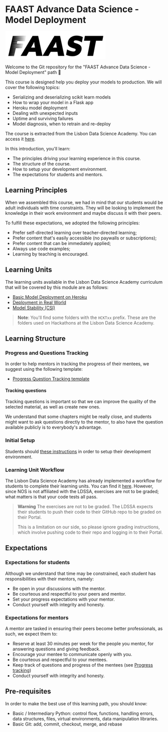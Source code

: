 # FAAST Advance Data Science - Model Deployment

![FAAST logo](/images/FAAST_preto.png)

Welcome to the Git repository for the "FAAST Advance Data Science - Model Deployment" path 🎉

This course is designed help you deploy your models to production. We will cover the following topics:

- Serializing and deserializing scikit learn models
- How to wrap your model in a Flask app
- Heroku model deployment
- Dealing with unexpected inputs
- Uptime and surviving failures
- Model diagnosis, when to retrain and re-deploy

The course is extracted from the Lisbon Data Science Academy. You can access it [here](https://github.com/LDSSA/batch5-students/tree/main/S06%20-%20DS%20in%20the%20Real%20World).

In this introduction, you'll learn:

- The principles driving your learning experience in this course.
- The structure of the course.
- How to setup your development environment.
- The expectations for students and mentors.

## Learning Principles

When we assembled this course, we had in mind that our students would be adult individuals with time constraints. They will be looking to implement the knowledge in their work environment and maybe discuss it with their peers.

To fulfill these expectations, we adopted the following principles:

- Prefer self-directed learning over teacher-directed learning;
- Prefer content that's easily accessible (no paywalls or subscriptions);
- Prefer content that can be immediately applied;
- Always use code examples;
- Learning by teaching is encouraged.

## Learning Units

The learning units available in the Lisbon Data Science Academy curriculum that will be covered by this module are as follows:

- [Basic Model Deployment on Heroku](https://github.com/LDSSA/batch5-students/tree/main/S06%20-%20DS%20in%20the%20Real%20World/BLU13%20-%20Basic%20Model%20Deployment)
- [Deployment in Real World](https://github.com/LDSSA/batch5-students/tree/main/S06%20-%20DS%20in%20the%20Real%20World/BLU14%20-%20Deployment%20in%20Real%20World)
- [Model Stability (CSI)](https://github.com/LDSSA/batch5-students/tree/main/S06%20-%20DS%20in%20the%20Real%20World/BLU15%20-%20Model%20CSI)
  
> **Note**: You'll find some folders with the `HCKTxx` prefix. These are the folders used on Hackathons at the Lisbon Data Science Academy.

## Learning Structure

### Progress and Questions Tracking

In order to help mentors in tracking the progress of their mentees, we suggest using the following template:

- [Progress Question Tracking template](https://docs.google.com/spreadsheets/d/1nODnLBLCcC6Dqe_pK_bog-BA78E9AuUq1l4S81Px61w/edit?usp=sharing)

#### Tracking questions

Tracking questions is important so that we can improve the quality of the selected material, as well as create new ones.

We understand that some chapters might be really close, and students might want to ask questions directly to the mentor, to also have the question available publicly is to everybody's advantage.

### Initial Setup

Students should [these instructions](https://github.com/LDSSA/batch5-students/blob/main/README.md) in order to setup their development environment.

### Learning Unit Workflow

The Lisbon Data Science Academy has already implemented a workflow for students to complete their learning units. You can find it [here](https://github.com/LDSSA/batch5-students#learning-unit-workflow). However, since NOS is not affiliated with the LDSSA, exercises are not to be graded; what matters is that your code tests all pass.

> **Warning** The exercises are not to be graded. The LDSSA expects their students to push their code to their GitHub repo to be graded on their Portal.
>
> This is a limitation on our side, so please ignore grading instructions, which involve pushing code to their repo and logging in to their Portal.

## Expectations

### Expectations for students

Although we understand that time may be constrained, each student has responsibilities with their mentors, namely:

- Be open in your discussions with the mentor.
- Be courteous and respectful  to your peers and mentor.
- Set your progress expectations with your mentor.
- Conduct yourself with integrity and honesty.

### Expectations for mentors

A mentor are tasked in ensuring their peers become better professionals, as such, we expect them to:

- Reserve at least 30 minutes per week for the people you mentor, for answering questions and giving feedback.
- Encourage your mentee to communicate openly with you.
- Be courteous and respectful to your mentees.
- Keep track of questions and progress of the mentees (see [Progress tracking](#progress-and-questions-tracking))
- Conduct yourself with integrity and honesty.

## Pre-requisites

In order to make the best use of this learning path, you should know:

- Basic / Intermediary Python: control flow, functions, handling errors, data structures, files, virtual environments, data manipulation libraries.
- Basic Git: add, commit, checkout, merge, and rebase
